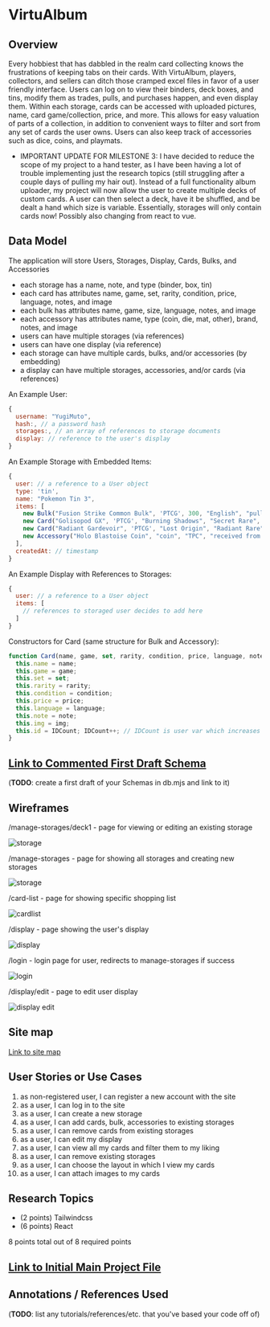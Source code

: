# VirtuAlbum

## Overview

Every hobbiest that has dabbled in the realm card collecting knows the frustrations of keeping tabs on their cards. With VirtuAlbum, players, collectors, and sellers can ditch those cramped excel files in favor of a user friendly interface. Users can log on to view their binders, deck boxes, and tins, modify them as trades, pulls, and purchases happen, and even display them. Within each storage, cards can be accessed with uploaded pictures, name, card game/collection, price, and more. This allows for easy valuation of parts of a collection, in addition to convenient ways to filter and sort from any set of cards the user owns. Users can also keep track of accessories such as dice, coins, and playmats.

* IMPORTANT UPDATE FOR MILESTONE 3: I have decided to reduce the scope of my project to a hand tester, as I have been having a lot of trouble implementing just the research topics (still struggling after a couple days of pulling my hair out). Instead of a full functionality album uploader, my project will now allow the user to create multiple decks of custom cards. A user can then select a deck, have it be shuffled, and be dealt a hand which size is variable. Essentially, storages will only contain cards now! Possibly also changing from react to vue.

## Data Model

The application will store Users, Storages, Display, Cards, Bulks, and Accessories

* each storage has a name, note, and type (binder, box, tin)
* each card has attributes name, game, set, rarity, condition, price, language, notes, and image
* each bulk has attributes name, game, size, language, notes, and image
* each accessory has attributes name, type (coin, die, mat, other), brand, notes, and image
* users can have multiple storages (via references)
* users can have one display (via reference)
* each storage can have multiple cards, bulks, and/or accessories (by embedding)
* a display can have multiple storages, accessories, and/or cards (via references)

An Example User:

```javascript
{
  username: "YugiMuto",
  hash:, // a password hash
  storages:, // an array of references to storage documents
  display: // reference to the user's display
}
```

An Example Storage with Embedded Items:

```javascript
{
  user: // a reference to a User object
  type: 'tin',
  name: "Pokemon Tin 3",
  items: [
    new Bulk("Fusion Strike Common Bulk", 'PTCG', 300, "English", "pulled from a box 10/22/2022"),
    new Card("Golisopod GX", 'PTCG', "Burning Shadows", "Secret Rare", "NM", 6.72, "English", "traded at local 9/15/2022"),
    new Card("Radiant Gardevoir", 'PTCG', "Lost Origin", "Radiant Rare", "LP", 0.90, "English", "purchased online 9/17/2022"),
    new Accessory("Holo Blastoise Coin", "coin", "TPC", "received from promotion")
  ],
  createdAt: // timestamp
}
```

An Example Display with References to Storages: 

```javascript
{
  user: // a reference to a User object
  items: [
    // references to storaged user decides to add here
  ]
}
```

Constructors for Card (same structure for Bulk and Accessory):

```javascript
function Card(name, game, set, rarity, condition, price, language, note, img = null) {
  this.name = name;
  this.game = game;
  this.set = set;
  this.rarity = rarity;
  this.condition = condition;
  this.price = price;
  this.language = language;
  this.note = note;
  this.img = img;
  this.id = IDCount; IDCount++; // IDCount is user var which increases each time a card, bulk, or accessory is created
}
```

## [Link to Commented First Draft Schema](db.mjs) 

(__TODO__: create a first draft of your Schemas in db.mjs and link to it)

## Wireframes

/manage-storages/deck1 - page for viewing or editing an existing storage

![storage](documentation/editview-storage.png)

/manage-storages - page for showing all storages and creating new storages

![storage](documentation/manage-storages.png)

/card-list - page for showing specific shopping list

![cardlist](documentation/card-list.png)

/display - page showing the user's display

![display](documentation/display.png)

/login - login page for user, redirects to manage-storages if success

![login](documentation/login.png)

/display/edit - page to edit user display

![display edit](documentation/edit-display.png)

## Site map

[Link to site map](documentation/site-map.png)

## User Stories or Use Cases

1. as non-registered user, I can register a new account with the site
2. as a user, I can log in to the site
3. as a user, I can create a new storage
4. as a user, I can add cards, bulk, accessories to existing storages
5. as a user, I can remove cards from existing storages
6. as a user, I can edit my display
7. as a user, I can view all my cards and filter them to my liking
8. as a user, I can remove existing storages
9. as a user, I can choose the layout in which I view my cards
10. as a user, I can attach images to my cards

## Research Topics

* (2 points) Tailwindcss
* (6 points) React

8 points total out of 8 required points


## [Link to Initial Main Project File](app.mjs) 

## Annotations / References Used

(__TODO__: list any tutorials/references/etc. that you've based your code off of)

